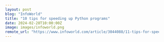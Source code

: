 ```yaml
---
layout: post
blog: "InfoWorld"
title: "10 tips for speeding up Python programs"
date: 2024-02-28T10:00:00Z
image: images/infoworld.png
remote_url: "https://www.infoworld.com/article/3044088/11-tips-for-speeding-up-python-programs.html#tk.rss_applicationdevelopment"
---
```

